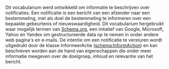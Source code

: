 Dit vocabularium werd ontwikkeld om informatie te beschrijven over notificaties. Een notificatie is een bericht van een 
afzender naar een bestemmeling, met als doel de bestemmeling te informeren over een bepaalde gebeurtenis of nieuwswaardigheid. 
Dit vocabularium hergebruikt waar mogelijk termen van [Schema.org](https://schema.org/), een initatief van Google, Microsoft, Yahoo en Yandex om 
gestructureerde data op te nemen in onder andere web pagina's en e-mails. De intentie om een notificatie te versturen 
wordt uitgedrukt door de klasse InformeerActie ([schema:InformAction](https://schema.org/InformAction)) en kan beschreven worden aan de hand van eigenschappen 
die onder meer informatie meegeven over de doelgroep, inhoud en relevantie van het bericht.

